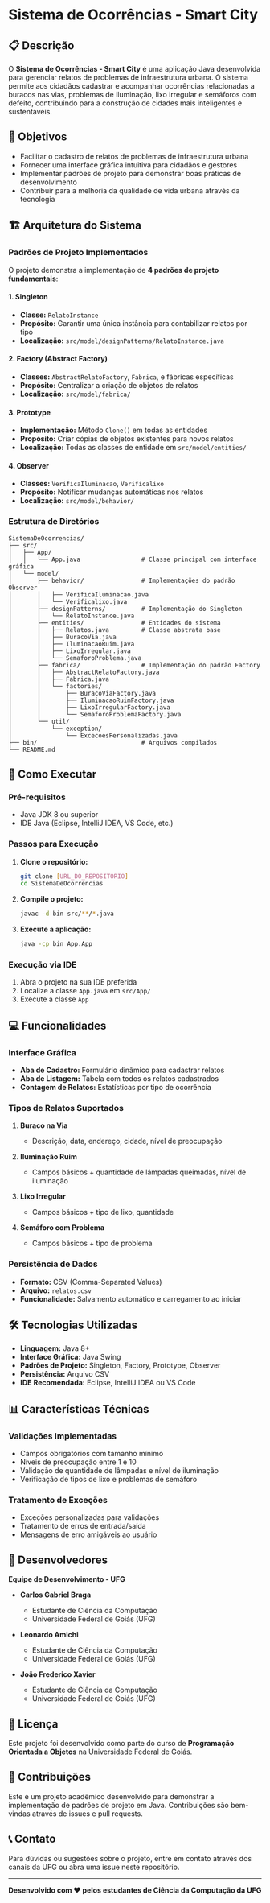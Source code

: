 # Sistema de Ocorrências - Smart City

## 📋 Descrição

O **Sistema de Ocorrências - Smart City** é uma aplicação Java desenvolvida para gerenciar relatos de problemas de infraestrutura urbana. O sistema permite aos cidadãos cadastrar e acompanhar ocorrências relacionadas a buracos nas vias, problemas de iluminação, lixo irregular e semáforos com defeito, contribuindo para a construção de cidades mais inteligentes e sustentáveis.

## 🎯 Objetivos

- Facilitar o cadastro de relatos de problemas de infraestrutura urbana
- Fornecer uma interface gráfica intuitiva para cidadãos e gestores
- Implementar padrões de projeto para demonstrar boas práticas de desenvolvimento
- Contribuir para a melhoria da qualidade de vida urbana através da tecnologia

## 🏗️ Arquitetura do Sistema

### Padrões de Projeto Implementados

O projeto demonstra a implementação de **4 padrões de projeto fundamentais**:

#### 1. **Singleton**
- **Classe:** `RelatoInstance`
- **Propósito:** Garantir uma única instância para contabilizar relatos por tipo
- **Localização:** `src/model/designPatterns/RelatoInstance.java`

#### 2. **Factory (Abstract Factory)**
- **Classes:** `AbstractRelatoFactory`, `Fabrica`, e fábricas específicas
- **Propósito:** Centralizar a criação de objetos de relatos
- **Localização:** `src/model/fabrica/`

#### 3. **Prototype**
- **Implementação:** Método `Clone()` em todas as entidades
- **Propósito:** Criar cópias de objetos existentes para novos relatos
- **Localização:** Todas as classes de entidade em `src/model/entities/`

#### 4. **Observer**
- **Classes:** `VerificaIluminacao`, `Verificalixo`
- **Propósito:** Notificar mudanças automáticas nos relatos
- **Localização:** `src/model/behavior/`

### Estrutura de Diretórios

```
SistemaDeOcorrencias/
├── src/
│   ├── App/
│   │   └── App.java                 # Classe principal com interface gráfica
│   └── model/
│       ├── behavior/                # Implementações do padrão Observer
│       │   ├── VerificaIluminacao.java
│       │   └── Verificalixo.java
│       ├── designPatterns/          # Implementação do Singleton
│       │   └── RelatoInstance.java
│       ├── entities/                # Entidades do sistema
│       │   ├── Relatos.java         # Classe abstrata base
│       │   ├── BuracoVia.java
│       │   ├── IluminacaoRuim.java
│       │   ├── LixoIrregular.java
│       │   └── SemaforoProblema.java
│       ├── fabrica/                 # Implementação do padrão Factory
│       │   ├── AbstractRelatoFactory.java
│       │   ├── Fabrica.java
│       │   └── factories/
│       │       ├── BuracoViaFactory.java
│       │       ├── IluminacaoRuimFactory.java
│       │       ├── LixoIrregularFactory.java
│       │       └── SemaforoProblemaFactory.java
│       └── util/
│           └── exception/
│               └── ExcecoesPersonalizadas.java
├── bin/                             # Arquivos compilados
└── README.md
```

## 🚀 Como Executar

### Pré-requisitos
- Java JDK 8 ou superior
- IDE Java (Eclipse, IntelliJ IDEA, VS Code, etc.)

### Passos para Execução

1. **Clone o repositório:**
   ```bash
   git clone [URL_DO_REPOSITORIO]
   cd SistemaDeOcorrencias
   ```

2. **Compile o projeto:**
   ```bash
   javac -d bin src/**/*.java
   ```

3. **Execute a aplicação:**
   ```bash
   java -cp bin App.App
   ```

### Execução via IDE
1. Abra o projeto na sua IDE preferida
2. Localize a classe `App.java` em `src/App/`
3. Execute a classe `App`

## 💻 Funcionalidades

### Interface Gráfica
- **Aba de Cadastro:** Formulário dinâmico para cadastrar relatos
- **Aba de Listagem:** Tabela com todos os relatos cadastrados
- **Contagem de Relatos:** Estatísticas por tipo de ocorrência

### Tipos de Relatos Suportados
1. **Buraco na Via**
   - Descrição, data, endereço, cidade, nível de preocupação

2. **Iluminação Ruim**
   - Campos básicos + quantidade de lâmpadas queimadas, nível de iluminação

3. **Lixo Irregular**
   - Campos básicos + tipo de lixo, quantidade

4. **Semáforo com Problema**
   - Campos básicos + tipo de problema

### Persistência de Dados
- **Formato:** CSV (Comma-Separated Values)
- **Arquivo:** `relatos.csv`
- **Funcionalidade:** Salvamento automático e carregamento ao iniciar

## 🛠️ Tecnologias Utilizadas

- **Linguagem:** Java 8+
- **Interface Gráfica:** Java Swing
- **Padrões de Projeto:** Singleton, Factory, Prototype, Observer
- **Persistência:** Arquivo CSV
- **IDE Recomendada:** Eclipse, IntelliJ IDEA ou VS Code

## 📊 Características Técnicas

### Validações Implementadas
- Campos obrigatórios com tamanho mínimo
- Níveis de preocupação entre 1 e 10
- Validação de quantidade de lâmpadas e nível de iluminação
- Verificação de tipos de lixo e problemas de semáforo

### Tratamento de Exceções
- Exceções personalizadas para validações
- Tratamento de erros de entrada/saída
- Mensagens de erro amigáveis ao usuário

## 👥 Desenvolvedores

**Equipe de Desenvolvimento - UFG**

- **Carlos Gabriel Braga**
  - Estudante de Ciência da Computação
  - Universidade Federal de Goiás (UFG)

- **Leonardo Amichi**
  - Estudante de Ciência da Computação
  - Universidade Federal de Goiás (UFG)

- **João Frederico Xavier**
  - Estudante de Ciência da Computação
  - Universidade Federal de Goiás (UFG)

## 📝 Licença

Este projeto foi desenvolvido como parte do curso de **Programação Orientada a Objetos** na Universidade Federal de Goiás.

## 🤝 Contribuições

Este é um projeto acadêmico desenvolvido para demonstrar a implementação de padrões de projeto em Java. Contribuições são bem-vindas através de issues e pull requests.

## 📞 Contato

Para dúvidas ou sugestões sobre o projeto, entre em contato através dos canais da UFG ou abra uma issue neste repositório.

---

**Desenvolvido com ❤️ pelos estudantes de Ciência da Computação da UFG**
